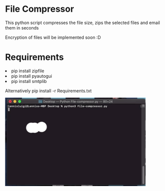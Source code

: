 # File Compressor
This python script compresses the file size, zips the selected files and email them in seconds
<p></p>
<p>Encryption of files will be implemented soon :D</p> 

# Requirements
<li>pip install zipfile</li> 
<li>pip install pyautogui</li>
<li>pip install smtplib</li>
<p></p>

<p>Alternatively pip install -r Requirements.txt</p>
<p></p>


![](Compress.GIF)
